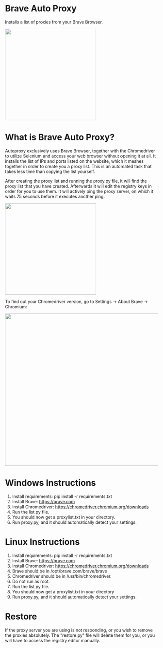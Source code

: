 # Brave Auto Proxy
Installs a list of proxies from your Brave Browser.

<img src="https://raw.githubusercontent.com/Splintaz/braveautoproxy/main/images/server.png" width="300" height="300">

# What is Brave Auto Proxy?

Autoproxy exclusively uses Brave Browser, together with the Chromedriver to utilize Selenium and access your web browser without opening it at all. It installs the list of IPs and ports listed on the website, which it meshes together in order to create you a proxy list. This is an automated task that takes less time than copying the list yourself.

After creating the proxy list and running the proxy.py file, it will find the proxy list that you have created. Afterwards it will edit the registry keys in order for you to use them. It will actively ping the proxy server, on which it waits 75 seconds before it executes another ping. 

<img src="https://raw.githubusercontent.com/Splintaz/braveautoproxy/main/images/splint.png" width="300" height="300">

To find out your Chromedriver version, go to Settings -> About Brave -> Chromium: <your-chromedriver-version>

<img src="https://raw.githubusercontent.com/Splintaz/braveautoproxy/main/images/version.png" width="600" height="500">

# Windows Instructions

1. Install requirements: pip install -r requirements.txt 
2. Install Brave: https://brave.com
3. Install Chromedriver: https://chromedriver.chromium.org/downloads
4. Run the list.py file.
5. You should now get a proxylist.txt in your directory.
6. Run proxy.py, and it should automatically detect your settings.

# Linux Instructions

1. Install requirements: pip install -r requirements.txt 
2. Install Brave: https://brave.com
3. Install Chromedriver: https://chromedriver.chromium.org/downloads
4. Brave should be in /opt/brave.com/brave/brave
5. Chromedriver should be in /usr/bin/chromedriver.
6. Do not run as root.
7. Run the list.py file.
8. You should now get a proxylist.txt in your directory
9. Run proxy.py, and it should automatically detect your settings.

# Restore
  
If the proxy server you are using is not responding, or you wish to remove the proxies absolutely. The "restore.py" file will delete them for you, or you will have to access the registry editor manually.
